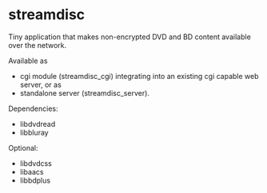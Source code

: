 # streamdisc
Tiny application that makes non-encrypted DVD and BD content available over the network.

Available as 
- cgi module (streamdisc_cgi) integrating into an existing cgi capable web server, or as
- standalone server (streamdisc_server).

Dependencies:
- libdvdread
- libbluray

Optional:
- libdvdcss
- libaacs
- libbdplus
